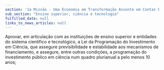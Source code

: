 ```yaml
---
section: '1a Missão - Uma Economia em Transformação Assente em Contas Equilibradas'
sub_section: "Ensino superior, ciência e tecnologia"
fulfilled_date: null
links_to_news_articles: null
---
```


Aprovar, em articulação com as instituições de ensino superior e entidades do sistema científico e tecnológico, a Lei da Programação do Investimento em Ciência, que assegure previsibilidade e estabilidade aos mecanismos de financiamento, e assegure, entre outras condições, a programação do investimento público em ciência num quadro plurianual a pelo menos 10 anos;